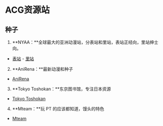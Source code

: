 # ACG资源站  
## 种子  
1. **NYAA：**全球最大的亚洲动漫站，分表站和里站，表站正经向，里站绅士向。  
- [表站](https://nyaa.si/)  - [里站](https://sukebei.nyaa.si/)  
2. **AniRena：**最新动漫和种子  
- [AniRena](https://www.anirena.com/)  
3. **Tokyo Toshokan：**东京图书馆，专注日本资源  
- [Tokyo Toshokan](https://www.tokyotosho.info/)  
4. **Mteam：**玩 PT 的应该都知道，馒头的特色  
- [Mteam](https://tp.m-team.cc/)  
